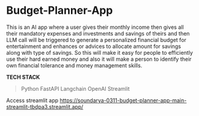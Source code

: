 # Budget-Planner-App

This is an AI app where a user gives their monthly income then gives all their mandatory expenses and investments and savings of theirs and then LLM call will be triggered to generate a personalized financial budget for entertainment and enhances or advices to allocate amount for savings along with type of savings. So this will make it easy for people to efficiently use their hard earned money and also it will make a person to identify their own financial tolerance and money management skills.

**TECH STACK**

> Python
> FastAPI
> Langchain
> OpenAI
> Streamlit

Access streamlit app 
https://soundarya-0311-budget-planner-app-main-streamlit-tbdpa3.streamlit.app/
